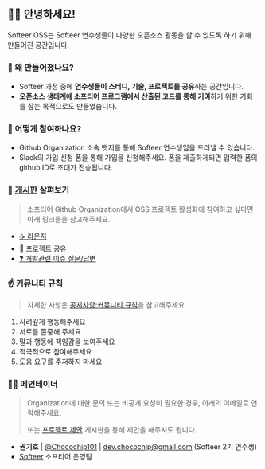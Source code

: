 ## 👋🏻 안녕하세요!

Softeer OSS는 Softeer 연수생들이 다양한 오픈소스 활동을 할 수 있도록 하기 위해 만들어진 공간입니다.


### 🔔 왜 만들어졌나요?

- Softeer 과정 중에 **연수생들이 스터디, 기술, 프로젝트를 공유**하는 공간입니다.
- **오픈소스 생태계에 소프티어 프로그램에서 산출된 코드를 통해 기여**하기 위한 기회를 잡는 목적으로도 만들었습니다.


### 🎉 어떻게 참여하나요?

- Github Organization 소속 뱃지를 통해 Softeer 연수생임을 드러낼 수 있습니다. 
- Slack의 가입 신청 폼을 통해 가입을 신청해주세요. 폼을 제출하게되면 입력한 폼의 github ID로 초대가 전송됩니다.  


### 👀 [게시판]() 살펴보기

> 소프티어 Github Organization에서 OSS 프로젝트 활성화에 참여하고 싶다면 아래 링크들을 참고해주세요.

- [☕️ 라운지]()
- [💬 프로젝트 공유]()
- [❓ 개발관련 이슈 질문/답변]()


### ☝️ 커뮤니티 규칙 

> 자세한 사항은 [공지사항:커뮤니티 규칙]()을 참고해주세요

 1. 사려깊게 행동해주세요
 2. 서로를 존중해 주세요
 3. 말과 행동에 책임감을 보여주세요
 4. 적극적으로 참여해주세요
 5. 도움 요구를 주저하지 마세요


### 🏄‍♂️ 메인테이너

> Organization에 대한 문의 또는 비공개 요청이 필요한 경우, 아래의 이메일로 연락해주세요.
> 
> 또는 [프로젝트 제안]() 게시판을 통해 제안을 해주셔도 됩니다.

- **권기호** | [@Chocochip101](https://github.com/Chocochip101) | dev.chocochip@gmail.com (Softeer 2기 연수생)
- [Softeer](https://www.softeerbootcamp.com/) 소프티어 운영팀
